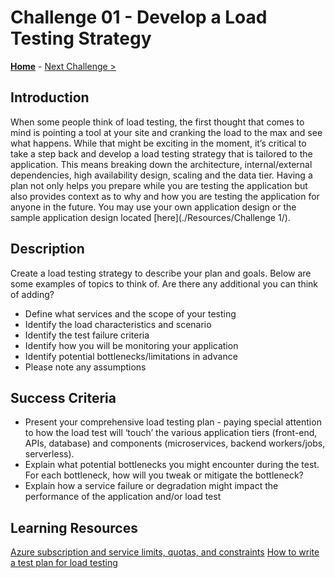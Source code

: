 # Challenge 01 - Develop a Load Testing Strategy

**[Home](../README.md)** - [Next Challenge >](./Challenge-02.md)

## Introduction

When some people think of load testing, the first thought that comes to mind is pointing a tool at your site and cranking the load to the max and see what happens.  While that might be exciting in the moment, it’s critical to take a step back and develop a load testing strategy that is tailored to the application. This means breaking down the architecture, internal/external dependencies, high availability design, scaling and the data tier.  Having a plan not only helps you prepare while you are testing the application but also provides context as to why and how you are testing the application for anyone in the future.  You may use your own application design or the sample application design located [here](./Resources/Challenge 1/).

## Description

Create a load testing strategy to describe your plan and goals.  Below are some examples of topics to think of.  Are there any additional you can think of adding?

- Define what services and the scope of your testing
- Identify the load characteristics and scenario
- Identify the test failure criteria
- Identify how you will be monitoring your application
- Identify potential bottlenecks/limitations in advance
- Please note any assumptions 


## Success Criteria

- Present your comprehensive load testing plan - paying special attention to how the load test will ‘touch’ the various application tiers (front-end, APIs, database) and components (microservices, backend workers/jobs, serverless).
- Explain what potential bottlenecks you might encounter during the test. For each bottleneck, how will you tweak or mitigate the bottleneck?
- Explain how a service failure or degradation might impact the performance of the application and/or load test

## Learning Resources

[Azure subscription and service limits, quotas, and constraints](https://docs.microsoft.com/en-us/azure/azure-resource-manager/management/azure-subscription-service-limits)
[How to write a test plan for load testing](https://www.flood.io/blog/how-to-write-a-test-plan-for-load-testing)